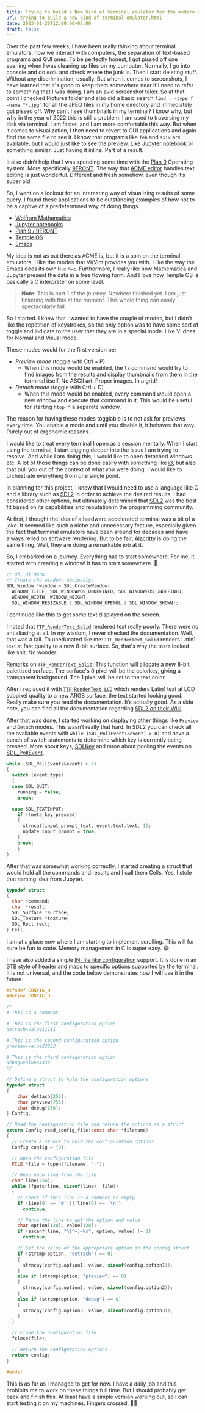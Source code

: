 ```yaml
---
title: Trying to build a New kind of terminal emulator for the modern age
url: trying-to-build-a-new-kind-of-terminal-emulator.html
date: 2023-01-26T12:00:00+02:00
draft: false
---
```


Over the past few weeks, I have been really thinking about terminal emulators,
how we interact with computers, the separation of text-based programs and GUI
ones. To be perfectly honest, I got pissed off one evening when I was cleaning
up files on my computer. Normally, I go into console and do `ncdu` and check
where the junk is. Then I start deleting stuff. Without any discrimination,
usually. But when it comes to screenshots, I have learned that it's good to keep
them somewhere near if I need to refer to something that I was doing. I am an
avid screenshot taker. So at that point I checked Pictures folder and also did a
basic search `find . -type f -name "*.jpg"` for all the JPEG files in my home
directory and immediately got pissed off. Why can’t I see thumbnails in my
terminal? I know why, but why in the year of 2022 this is still a problem. I am
used to traversing my disk via terminal. I am faster, and I am more comfortable
this way. But when it comes to visualization, I then need to revert to GUI
applications and again find the same file to see it. I know that programs like
`feh` and `sxiv` are available, but I would just like to see the preview. Like
[Jupyter notebook](https://jupyter.org/) or something similar.  Just having it
inline. Part of a result.

It also didn’t help that I was spending some time with the [Plan
9](https://plan9.io/plan9/) Operating system. More specifically
[9FRONT](http://9front.org/). The way that [ACME editor](http://acme.cat-v.org/)
handles text editing is just wonderful. Different and fresh somehow, even though
it’s super old.

So, I went on a lookout for an interesting way of visualizing results of some
query. I found these applications to be outstanding examples of how not to be a
captive of a predetermined way of doing things.

- [Wolfram Mathematica](https://www.wolfram.com/mathematica/)
- [Jupyter notebooks](https://jupyter.org/)
- [Plan 9 / 9FRONT](http://www.9front.org)
- [Temple OS](https://templeos.org/)
- [Emacs](https://www.gnu.org/software/emacs/)

My idea is not as out there as ACME is, but it is a spin on the terminal
emulators. I like the modes that Vi/Vim provides you with. I like the way the
Emacs does its own `M-x` `M-c`.  Furthermore, I really like how Mathematica and
Jupyter present the data in a free flowing form. And I love how Temple OS is
basically a C interpreter on some level.

> **Note:** This is part 1 of the journey. Nowhere finished yet. I am just 
> tinkering with this at the moment. This whole thing can easily spectacularly 
> fail.

So I started. I knew that I wanted to have the couple of modes, but I didn’t
like the repetition of keystrokes, so the only option was to have some sort of
toggle and indicate to the user that they are in a special mode. Like Vi does
for Normal and Visual mode.

These modes would for the first version be:

- *Preview mode* (toggle with Ctrl + P)
    - When this mode would be enabled, the `ls` command would try to find images
    from the results and display thumbnails from them in the terminal itself.
    No ASCII art. Proper images. In a grid!
- *Detach mode* (toggle with Ctrl + D)
    - When this mode would be enabled, every command would open a new window 
    and execute that command in it. This would be useful for starting `htop` 
    in a separate window.

The reason for having these modes togglable is to not ask for previews every
time. You enable a mode and until you disable it, it behaves that way.  Purely
out of ergonomic reasons.

I would like to treat every terminal I open as a session mentally. When I start
using the terminal, I start digging deeper into the issue I am trying to
resolve.  And while I am doing this, I would like to open detached windows
etc. A lot of these things can be done easily with something like
[i3](https://i3wm.org/), but also that pull you out of the context of what you
were doing. I would like to orchestrate everything from one single point.

In planning for this project, I knew that I would need to use a language like C
and a library such as [SDL2](https://www.libsdl.org/) in order to achieve the
desired results. I had considered other options, but ultimately determined that
[SDL2](https://www.libsdl.org/) was the best fit based on its capabilities and
reputation in the programming community.

At first, I thought the idea of a hardware accelerated terminal was a bit of a
joke. It seemed like such a niche and unnecessary feature, especially given the
fact that terminal emulators have been around for decades and have always relied
on software rendering. But to be fair, [Alacritty](https://alacritty.org/) is
doing the same thing. Well, they are doing a remarkable job at it.

So, I embarked on a journey. Everything has to start somewhere. For me, it
started with creating a window! It has to start somewhere. 🙂

```c
// Oh, Hi Mark!
// Create the window, obviously.
SDL_Window *window = SDL_CreateWindow(
  WINDOW_TITLE, SDL_WINDOWPOS_UNDEFINED, SDL_WINDOWPOS_UNDEFINED,
  WINDOW_WIDTH, WINDOW_HEIGHT,
  SDL_WINDOW_RESIZABLE | SDL_WINDOW_OPENGL | SDL_WINDOW_SHOWN);
```

I continued like this to get some text displayed on the screen.

I noted that
[`TTF_RenderText_Solid`](https://wiki.libsdl.org/SDL_ttf/TTF_RenderText_Solid)
rendered text really poorly. There were no antialiasing at all. In my wisdom, I
never checked the documentation. Well, that was a fail. To uneducated like me:
`TTF_RenderText_Solid` renders Latin1 text at fast quality to a new 8-bit
surface. So, that's why the texts looked like shit. No wonder.

Remarks on `TTF_RenderText_Solid`: This function will allocate a new 8-bit,
palettized surface. The surface's 0 pixel will be the colorkey, giving a
transparent background. The 1 pixel will be set to the text color.

After I replaced it with
[`TTF_RenderText_LCD`](https://wiki.libsdl.org/SDL_ttf/TTF_RenderText_LCD) which
renders Latin1 text at LCD subpixel quality to a new ARGB surface, the text
started looking good. Really make sure you read the documentation. It’s actually
good. As a side note, you can find all the documentation regarding [SDL2 on
their Wiki](https://wiki.libsdl.org/).

After that was done, I started working on displaying other things like `Preview`
and `Detach` modes. This wasn’t really that hard. In SDL2 you can check all the
available events with `while (SDL_PollEvent(&event) > 0)` and have a bunch of
switch statements to determine which key is currently being pressed. More about
keys, [SDLKey](https://documentation.help/SDL/sdlkey.html) and mroe about
pooling the events on
[SDL_PollEvent](https://documentation.help/SDL/sdlpollevent.html).

```c
while (SDL_PollEvent(&event) > 0)
{
  switch (event.type)
  {
  case SDL_QUIT:
    running = false;
    break;

  case SDL_TEXTINPUT:
    if (!meta_key_pressed)
    {
      strncat(input_prompt_text, event.text.text, 1);
      update_input_prompt = true;
    }
    break;
	}
}
```

After that was somewhat working correctly, I started creating a struct that
would hold all the commands and results and I call them Cells. Yes, I stole that
naming idea from Jupyter.

```c
typedef struct
{
  char *command;
  char *result;
  SDL_Surface *surface;
  SDL_Texture *texture;
  SDL_Rect rect;
} Cell;
```

I am at a place now where I am starting to implement scrolling. This will for
sure be fun to code. Memory management in C is super easy. 😂

I have also added a simple [INI file like
configuration](https://en.wikipedia.org/wiki/INI_file) support. It is done in an
[STB style of
header](https://github.com/nothings/stb/blob/master/docs/stb_howto.txt) and maps
to specific options supported by the terminal. It is not universal, and the code
below demonstrates how I will use it in the future.

```c
#ifndef CONFIG_H
#define CONFIG_H

/*
# This is a comment

# This is the first configuration option
dettach=value11111

# This is the second configuration option
preview=value22222

# This is the third configuration option
debug=value33333
*/

// Define a struct to hold the configuration options
typedef struct
{
    char dettach[256];
    char preview[256];
    char debug[256];
} Config;

// Read the configuration file and return the options as a struct
extern Config read_config_file(const char *filename)
{
  // Create a struct to hold the configuration options
  Config config = {0};

  // Open the configuration file
  FILE *file = fopen(filename, "r");

  // Read each line from the file
  char line[256];
  while (fgets(line, sizeof(line), file))
  {
    // Check if this line is a comment or empty
    if (line[0] == '#' || line[0] == '\n')
      continue;

    // Parse the line to get the option and value
    char option[128], value[128];
    if (sscanf(line, "%[^=]=%s", option, value) != 2)
      continue;

    // Set the value of the appropriate option in the config struct
    if (strcmp(option, "dettach") == 0)
    {
      strncpy(config.option1, value, sizeof(config.option1));
    }
    else if (strcmp(option, "preview") == 0)
    {
      strncpy(config.option2, value, sizeof(config.option2));
    }
    else if (strcmp(option, "debug") == 0)
    {
      strncpy(config.option3, value, sizeof(config.option3));
    }
  }

  // Close the configuration file
  fclose(file);

  // Return the configuration options
  return config;
}

#endif
```

This is as far as I managed to get for now. I have a daily job and this
prohibits me to work on these things full time. But I should probably get back
and finish this. At least have a simple version working out, so I can start
testing it on my machines. Fingers crossed. 🕵️‍♂️

